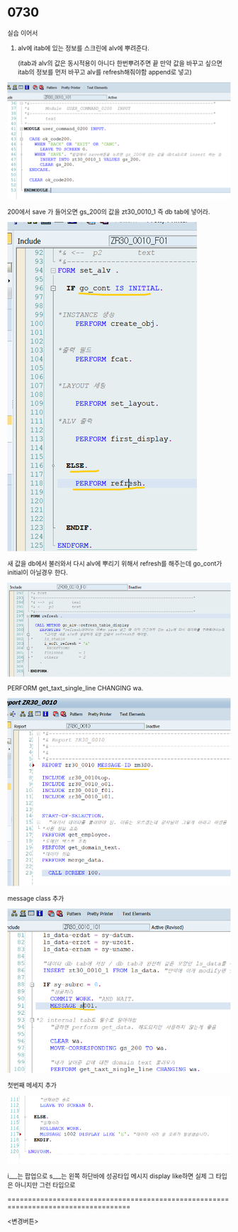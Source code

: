 # 0730

실습 이어서 

1. alv에 itab에 있는 정보를 스크린에 alv에 뿌려준다. 

   \(itab과 alv의 값은 동시적용이 아니다 한번뿌려주면 끝 만약 값을 바꾸고 싶으면 itab의 정보를 먼저 바꾸고 alv를 refresh해줘야함  append로 넣고\)

![](../../../.gitbook/assets/image%20%28193%29.png)

200에서 save 가 들어오면 gs\_200의 값을 zt30\_0010\_1 즉 db tab에 넣어라. 

![](../../../.gitbook/assets/image%20%28192%29.png)

새 값을 db에서 불러와서 다시 alv에 뿌리기 위해서 refresh를 해주는데 go\_cont가 initial이 아닐경우 한다.

![](../../../.gitbook/assets/image%20%28190%29.png)

PERFORM get\_taxt\_single\_line CHANGING wa.



![](../../../.gitbook/assets/image%20%28188%29.png)

message class 추가

![](../../../.gitbook/assets/image%20%28189%29.png)

첫번째 메세지 추가

![](../../../.gitbook/assets/image%20%28191%29.png)

i\_\_\_는 팝업으로  s\_\_\_는 왼쪽 하단바에 성공타입 메시지 display like하면 실제 그 타입은 아니지만 그런 타입으로 



====================================================================================

&lt;변경버튼&gt;















